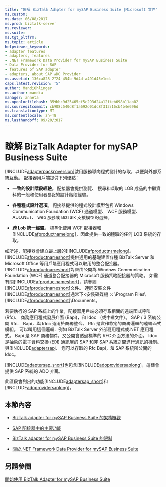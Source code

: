 ```yaml
---
title: "瞭解 BizTalk Adapter for mySAP Business Suite |Microsoft 文件"
ms.custom: 
ms.date: 06/08/2017
ms.prod: biztalk-server
ms.reviewer: 
ms.suite: 
ms.tgt_pltfrm: 
ms.topic: article
helpviewer_keywords:
- adapter features
- adapters, features
- .NET Framework Data Provider for mySAP Business Suite
- Data Provider for SAP
- features of SAP adapter
- adapters, about SAP ADO Provider
ms.assetid: 136ca828-2724-454b-9d4d-a491d45e1eda
caps.latest.revision: "5"
author: MandiOhlinger
ms.author: mandia
manager: anneta
ms.openlocfilehash: 359bbc9d25465cf5c293d24a12ffeb698b11ab02
ms.sourcegitcommit: cb908c540d8f1a692d01dc8f313e16cb4b4e696d
ms.translationtype: MT
ms.contentlocale: zh-TW
ms.lasthandoff: 09/20/2017
---
```

# <a name="understand-biztalk-adapter-for-mysap-business-suite"></a>瞭解 BizTalk Adapter for mySAP Business Suite
[!INCLUDE[adapterpacknoversion](../../includes/adapterpacknoversion-md.md)]啟用服務導向程式設計的存取，以便與外部系統互動。 配接器用戶端提供下列優點：  
  
-   **一致的設計階段經驗**。 配接器會提供瀏覽、 搜尋和擷取的 LOB 成品的中繼資料的一般和使用者易記的設計階段經驗。  
  
-   **各種程式設計選項**。 配接器提供的程式設計模型包括 Windows Communication Foundation (WCF) 通道模型、 WCF 服務模型、 ADO.NET、 web 服務或 BizTalk 支援模型的選擇。  
  
-   **跨 Lob 統一經驗**。 標準化使用 WCF 配接器和[!INCLUDE[afproductnamelong](../../includes/afproductnamelong-md.md)]，因此提供一致的體驗的任何 LOB 系統的存取。  
  
 如所述，配接器會建立最上層的[!INCLUDE[afproductnamelong](../../includes/afproductnamelong-md.md)]。 [!INCLUDE[afproductnameshort](../../includes/afproductnameshort-md.md)]提供通用的基礎建置各種 BizTalk Server 和 Microsoft Office 等用戶端應用程式可以取用的整合配接器。 [!INCLUDE[afproductnameshort](../../includes/afproductnameshort-md.md)]對齊由公開為 Windows Communication Foundation (WCF) 通道整合配接器的 Microsoft 服務策略配接器的策略。 如需有關[!INCLUDE[afproductnameshort](../../includes/afproductnameshort-md.md)]，請參閱[!INCLUDE[afproductnameshort](../../includes/afproductnameshort-md.md)]文件。 連同安裝文件[!INCLUDE[afproductnameshort](../../includes/afproductnameshort-md.md)]通常下\<安裝磁碟機 >: \Program Files\\[!INCLUDE[afproductnameshort](../../includes/afproductnameshort-md.md)]\Documents。  
  
 若要執行的 SAP 系統上的作業，配接器用戶端必須存取相關的遠端函式呼叫 (Rfc)、 商務應用程式發展介面 (Bapi)，和 Idoc （或中繼文件）。 SAP / 3 系統公開 Rfc、 Bapi，與 Idoc 適用於商務整合。 Rfc 是實作特定的商務邏輯的遠端函式模組。 可以叫用這個邏輯，例如 BizTalk Server 外部應用程式或.NET 應用程式。 Bapi 是 SAP 商務物件，又公開會透過標準的 RFC 介面方法的介面。 Idoc 是抽象的電子資料交換 (EDI) 通訊層的 SAP 和非 SAP 系統之間進行通訊的機制。 與[!INCLUDE[adaptersap](../../includes/adaptersap-md.md)]、 您可以存取的 Rfc Bapi，和 SAP 系統所公開的 Idoc。  
  
 [!INCLUDE[adaptersap_short](../../includes/adaptersap-short-md.md)]也包含[!INCLUDE[adoprovidersaplong](../../includes/adoprovidersaplong-md.md)]，這樣會提供 SAP 系統的 ADO 介面。  
  
 此區段會列出的功能[!INCLUDE[adaptersap_short](../../includes/adaptersap-short-md.md)]和[!INCLUDE[adoprovidersaplong](../../includes/adoprovidersaplong-md.md)]。  
  
## <a name="in-this-section"></a>本節內容  
  
-   [BizTalk adapter for mySAP Business Suite 的架構概觀](../../adapters-and-accelerators/adapter-sap/architecture-overview-of-the-biztalk-adapter-for-mysap-business-suite.md)  
  
-   [SAP 配接器中的主要功能](../../adapters-and-accelerators/adapter-sap/key-features-in-the-sap-adapter.md)  
  
-   [BizTalk adapter for mySAP Business Suite 的限制](../../adapters-and-accelerators/adapter-sap/limitations-of-biztalk-adapter-for-mysap-business-suite.md)  
  
-   [關於.NET Framework Data Provider for mySAP Business Suite](../../adapters-and-accelerators/adapter-sap/about-the-net-framework-data-provider-for-mysap-business-suite.md)  
  
## <a name="see-also"></a>另請參閱  
[開始使用 BizTalk Adapter for mySAP Business Suite](../../adapters-and-accelerators/adapter-sap/get-started-with-the-biztalk-adapter-for-mysap-business-suite.md)